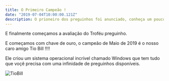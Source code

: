 ```yaml
---
title: O Primeiro Campeão !
date: "2019-07-04T10:00:00.121Z"
description: O prioneiro dos preguinhos foi anunciado, conheça um pouco mais sobre este prego épico.
---
```


E finalmente começamos a avaliação do Troféu preguinho.

E começamos com chave de ouro, o campeão de Maio de 2019 é o nosso caro amigo Tio Bill !!!!

Ele criou um sistema operacional incrível chamado Windows que tem tudo que voçê precisa com uma infinidade de preguinhos disponíveis.

![TioBill](https://pbs.twimg.com/profile_images/988775660163252226/XpgonN0X_400x400.jpg)
